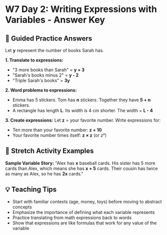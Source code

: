 # W7 Day 2: Writing Expressions with Variables - Answer Key

## 📝 Guided Practice Answers

Let **y** represent the number of books Sarah has.

**1. Translate to expressions:**
   - "3 more books than Sarah" = **y + 3**
   - "Sarah's books minus 2" = **y - 2**
   - "Triple Sarah's books" = **3y**

**2. Word problems to expressions:**
   - Emma has 5 stickers. Tom has **n** stickers. Together they have **5 + n** stickers.
   - A rectangle has length **L**. Its width is 4 cm shorter. The width = **L - 4**

**3. Create expressions:** Let **z** = your favorite number. Write expressions for:
   - Ten more than your favorite number: **z + 10**
   - Your favorite number times itself: **z × z** (or z²)

## 🚀 Stretch Activity Examples

**Sample Variable Story:**
"Alex has **x** baseball cards. His sister has 5 more cards than Alex, which means she has **x + 5** cards. Their cousin has twice as many as Alex, so he has **2x** cards."

## 💡 Teaching Tips

- Start with familiar contexts (age, money, toys) before moving to abstract concepts
- Emphasize the importance of defining what each variable represents
- Practice translating from math expressions back to words
- Show that expressions are like formulas that work for any value of the variable